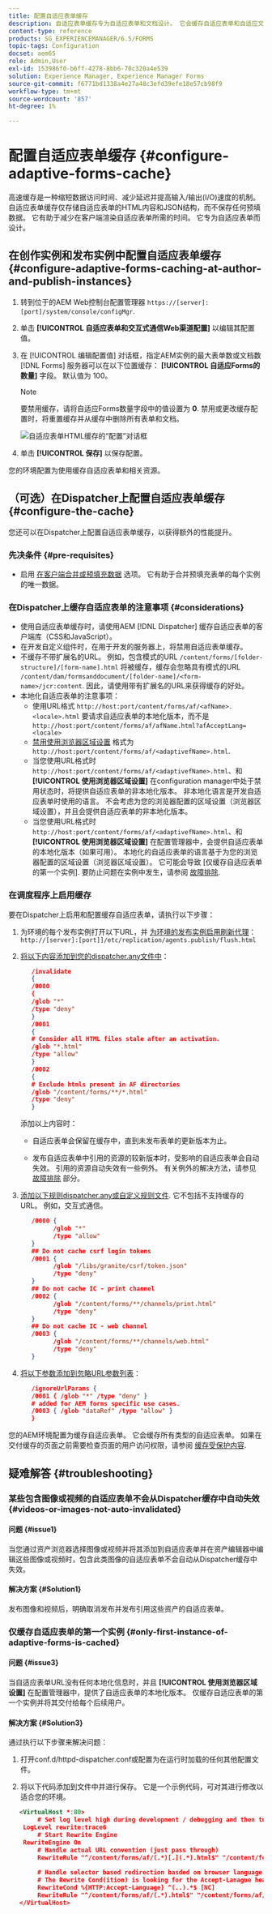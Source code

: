```yaml
---
title: 配置自适应表单缓存
description: 自适应表单缓存专为自适应表单和文档设计。 它会缓存自适应表单和自适应文档，以减少在客户端渲染自适应表单或文档所需的时间。
content-type: reference
products: SG_EXPERIENCEMANAGER/6.5/FORMS
topic-tags: Configuration
docset: aem65
role: Admin,User
exl-id: 153986f0-b6ff-4278-8bb6-70c320a4e539
solution: Experience Manager, Experience Manager Forms
source-git-commit: f6771bd1338a4e27a48c3efd39efe18e57cb98f9
workflow-type: tm+mt
source-wordcount: '857'
ht-degree: 1%

---
```


# 配置自适应表单缓存 {#configure-adaptive-forms-cache}

高速缓存是一种缩短数据访问时间、减少延迟并提高输入/输出(I/O)速度的机制。 自适应表单缓存仅存储自适应表单的HTML内容和JSON结构，而不保存任何预填数据。 它有助于减少在客户端渲染自适应表单所需的时间。 它专为自适应表单而设计。

## 在创作实例和发布实例中配置自适应表单缓存 {#configure-adaptive-forms-caching-at-author-and-publish-instances}

1. 转到位于的AEM Web控制台配置管理器 `https://[server]:[port]/system/console/configMgr`.
1. 单击 **[!UICONTROL 自适应表单和交互式通信Web渠道配置]** 以编辑其配置值。
1. 在 [!UICONTROL 编辑配置值] 对话框，指定AEM实例的最大表单数或文档数 [!DNL Forms] 服务器可以在以下位置缓存： **[!UICONTROL 自适应Forms的数量]** 字段。 默认值为 100。

   >[!NOTE]
   >
   >要禁用缓存，请将自适应Forms数量字段中的值设置为 **0**. 禁用或更改缓存配置时，将重置缓存并从缓存中删除所有表单和文档。

   ![自适应表单HTML缓存的“配置”对话框](assets/cache-configuration-edit.png)

1. 单击 **[!UICONTROL 保存]** 以保存配置。

您的环境配置为使用缓存自适应表单和相关资源。


## （可选）在Dispatcher上配置自适应表单缓存 {#configure-the-cache}

您还可以在Dispatcher上配置自适应表单缓存，以获得额外的性能提升。

### 先决条件 {#pre-requisites}

* 启用 [在客户端合并或预填充数据](prepopulate-adaptive-form-fields.md#prefill-at-client) 选项。 它有助于合并预填充表单的每个实例的唯一数据。

### 在Dispatcher上缓存自适应表单的注意事项 {#considerations}

* 使用自适应表单缓存时，请使用AEM [!DNL Dispatcher] 缓存自适应表单的客户端库（CSS和JavaScript）。
* 在开发自定义组件时，在用于开发的服务器上，将禁用自适应表单缓存。
* 不缓存不带扩展名的URL。 例如，包含模式的URL `/content/forms/[folder-structure]/[form-name].html` 将被缓存，缓存会忽略具有模式的URL `/content/dam/formsanddocument/[folder-name]/<form-name>/jcr:content`. 因此，请使用带有扩展名的URL来获得缓存的好处。
* 本地化自适应表单的注意事项：
   * 使用URL格式 `http://host:port/content/forms/af/<afName>.<locale>.html` 要请求自适应表单的本地化版本，而不是 `http://host:port/content/forms/af/afName.html?afAcceptLang=<locale>`
   * [禁用使用浏览器区域设置](supporting-new-language-localization.md#how-localization-of-adaptive-form-works) 格式为 `http://host:port/content/forms/af/<adaptivefName>.html`.
   * 当您使用URL格式时 `http://host:port/content/forms/af/<adaptivefName>.html`、和 **[!UICONTROL 使用浏览器区域设置]** 在configuration manager中处于禁用状态时，将提供自适应表单的非本地化版本。 非本地化语言是开发自适应表单时使用的语言。 不会考虑为您的浏览器配置的区域设置（浏览器区域设置），并且会提供自适应表单的非本地化版本。
   * 当您使用URL格式时 `http://host:port/content/forms/af/<adaptivefName>.html`、和 **[!UICONTROL 使用浏览器区域设置]** 在配置管理器中，会提供自适应表单的本地化版本（如果可用）。 本地化的自适应表单的语言基于为您的浏览器配置的区域设置（浏览器区域设置）。 它可能会导致 [仅缓存自适应表单的第一个实例]. 要防止问题在实例中发生，请参阅 [故障排除](#only-first-insatnce-of-adptive-forms-is-cached).

### 在调度程序上启用缓存

要在Dispatcher上启用和配置缓存自适应表单，请执行以下步骤：

1. 为环境的每个发布实例打开以下URL，并 [为环境的发布实例启用刷新代理](https://experienceleague.adobe.com/docs/experience-manager-dispatcher/using/configuring/page-invalidate.html#invalidating-dispatcher-cache-from-a-publishing-instance)：
   `http://[server]:[port]]/etc/replication/agents.publish/flush.html`

1. [将以下内容添加到您的dispatcher.any文件中](https://experienceleague.adobe.com/docs/experience-manager-dispatcher/using/configuring/dispatcher-configuration.html#automatically-invalidating-cached-files)：

   ```JSON
      /invalidate
      {
      /0000
      {
      /glob "*"
      /type "deny"
      }
      /0001
      {
      # Consider all HTML files stale after an activation.
      /glob "*.html"
      /type "allow"
      }
      /0002
      {
      # Exclude htmls present in AF directories
      /glob "/content/forms/**/*.html"
      /type "deny"
      }
   ```

   添加以上内容时：

   * 自适应表单会保留在缓存中，直到未发布表单的更新版本为止。

   * 发布自适应表单中引用的资源的较新版本时，受影响的自适应表单会自动失效。 引用的资源自动失效有一些例外。 有关例外的解决方法，请参见 [故障排除](#troubleshooting) 部分。
1. [添加以下规则dispatcher.any或自定义规则文件](https://experienceleague.adobe.com/docs/experience-manager-dispatcher/using/configuring/dispatcher-configuration.html#specifying-the-documents-to-cache). 它不包括不支持缓存的URL。 例如，交互式通信。

   ```JSON
      /0000 {
            /glob "*"
            /type "allow"
      }
      ## Do not cache csrf login tokens
      /0001 {
            /glob "/libs/granite/csrf/token.json"
            /type "deny"
      }
      ## Do not cache IC - print channel
      /0002 {
            /glob "/content/forms/**/channels/print.html"
            /type "deny"
      }
      ## Do not cache IC - web channel
      /0003 {
            /glob "/content/forms/**/channels/web.html"
            /type "deny"
      }
   ```

1. [将以下参数添加到忽略URL参数列表](https://experienceleague.adobe.com/docs/experience-manager-dispatcher/using/configuring/dispatcher-configuration.html#ignoring-url-parameters)：

   ```JSON
      /ignoreUrlParams {
      /0001 { /glob "*" /type "deny" }
      # added for AEM forms specific use cases.
      /0003 { /glob "dataRef" /type "allow" }
      }
   ```

您的AEM环境配置为缓存自适应表单。 它会缓存所有类型的自适应表单。 如果在交付缓存的页面之前需要检查页面的用户访问权限，请参阅 [缓存受保护内容](https://experienceleague.adobe.com/docs/experience-manager-dispatcher/using/configuring/permissions-cache.html?lang=zh-Hans).

## 疑难解答 {#troubleshooting}

### 某些包含图像或视频的自适应表单不会从Dispatcher缓存中自动失效 {#videos-or-images-not-auto-invalidated}

#### 问题 {#issue1}

当您通过资产浏览器选择图像或视频并将其添加到自适应表单并在资产编辑器中编辑这些图像或视频时，包含此类图像的自适应表单不会自动从Dispatcher缓存中失效。

#### 解决方案 {#Solution1}

发布图像和视频后，明确取消发布并发布引用这些资产的自适应表单。

### 仅缓存自适应表单的第一个实例 {#only-first-instance-of-adaptive-forms-is-cached}

#### 问题 {#issue3}

当自适应表单URL没有任何本地化信息时，并且 **[!UICONTROL 使用浏览器区域设置]** 在配置管理器中，提供了自适应表单的本地化版本。 仅缓存自适应表单的第一个实例并将其交付给每个后续用户。

#### 解决方案 {#Solution3}

通过执行以下步骤来解决问题：

1. 打开conf.d/httpd-dispatcher.conf或配置为在运行时加载的任何其他配置文件。

1. 将以下代码添加到文件中并进行保存。 它是一个示例代码，可对其进行修改以适合您的环境。

```XML
   <VirtualHost *:80>
        # Set log level high during development / debugging and then turn it down to whatever is appropriate
    LogLevel rewrite:trace6
        # Start Rewrite Engine
    RewriteEngine On
        # Handle actual URL convention (just pass through)
        RewriteRule "^/content/forms/af/(.*)[.](.*).html$" "/content/forms/af/$1.$2.html" [PT]
 
        # Handle selector based redirection basded on browser language
        # The Rewrite Cond(ition) is looking for the Accept-Lanague header and if found takes the first two character which most likely will be the desired language selector.
        RewriteCond %{HTTP:Accept-Language} ^(..).*$ [NC]
        RewriteRule "^/content/forms/af/(.*).html$" "/content/forms/af/$1.%1.html" [R]
   </VirtualHost>
```
